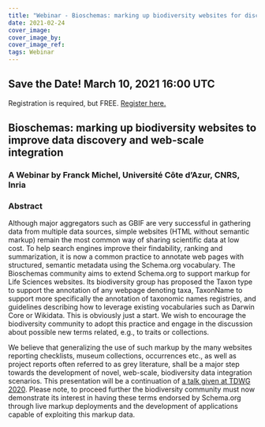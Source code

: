 ```yaml
---
title: "Webinar - Bioschemas: marking up biodiversity websites for discovery and web-scale integration"
date: 2021-02-24
cover_image: 
cover_image_by: 
cover_image_ref: 
tags: Webinar
---
```

## Save the Date!  March 10, 2021 16:00 UTC
 
Registration is required, but FREE.  [Register here.](https://zoom.us/meeting/register/tJ0pfuugqj0qEtORUXgGHAJAM8eg6w6cVURA)
 
## Bioschemas:  marking up biodiversity websites to improve data discovery and web-scale integration
 
### A Webinar by Franck Michel, Université Côte d’Azur, CNRS, Inria

### Abstract

Although major aggregators such as GBIF are very successful in gathering data from multiple data sources, simple websites (HTML without semantic markup) remain the most common way of sharing scientific data at low cost. To help search engines improve their findability, ranking and summarization, it is now a common practice to annotate web pages with structured, semantic metadata using the Schema.org vocabulary. The Bioschemas community aims to extend Schema.org to support markup for Life Sciences websites. Its biodiversity group has proposed the Taxon type to support the annotation of any webpage denoting taxa, TaxonName to support more specifically the annotation of taxonomic names registries, and guidelines describing how to leverage existing vocabularies such as Darwin Core or Wikidata. This is obviously just a start. We wish to encourage the biodiversity community to adopt this practice and engage in the discussion about possible new terms related, e.g., to traits or collections. 

We believe that generalizing the use of such markup by the many websites reporting checklists, museum collections, occurrences etc., as well as project  reports often referred to as grey literature, shall be a major step towards the development of novel, web-scale, biodiversity data integration scenarios. This presentation will be a continuation of [a talk given at TDWG 2020](https://biss.pensoft.net/article/59046/list/19/). Please note, to proceed further the biodiversity community must now demonstrate its interest in having these terms endorsed by Schema.org through live markup deployments and the development of applications capable of exploiting this markup data.
